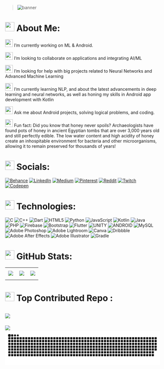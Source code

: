 > ![banner](https://github.com/HardShell1307/HardShell1307/assets/102977103/7f0678c1-dcae-4da0-8d16-4b0a1ef48497)

<h1><img src="https://github.com/HardShell1307/HardShell1307/assets/102977103/5f46fda1-f581-4666-b668-beed9050399f" width="30" height="30">
       About Me:</h1>
      <p>
      
<img src="https://github.com/HardShell1307/HardShell1307/assets/102977103/f7515258-a01d-4d66-952e-44c8cd3b667e" width="25" height="25"> I’m currently working on ML & Android.<br>

<img src="https://github.com/HardShell1307/HardShell1307/assets/102977103/f6b8ea0e-3de6-4d67-a8b3-774a5fa1e7d4" width="25" height="25"> I’m looking to collaborate on applications and integrating AI/ML<br>
        
<img src="https://github.com/HardShell1307/HardShell1307/assets/102977103/789d2d03-ed79-4927-afdf-7e2888d636b9" width="25" height="25"> I’m looking for help with big projects related to Neural Networks and Advanced Machine Learning<br>

<img src="https://github.com/HardShell1307/HardShell1307/assets/102977103/50c6e92d-9367-4d79-b8e8-fda3177d1056" width="25" height="25"> I’m currently learning NLP, and about the latest advancements in deep learning and neural networks, as well as honing my skills in Android app development with Kotlin<br>
        
<img src="https://github.com/HardShell1307/HardShell1307/assets/102977103/1bdce7d1-36c5-413c-9323-cc0eaae559ee" width="25" height="25"> Ask me about Android projects, solving logical problems, and coding.<br>
  
<img src="https://github.com/HardShell1307/HardShell1307/assets/102977103/4133b68f-699c-492e-976b-f5ef4d882878" width="25" height="25"> Fun fact: Did you know that honey never spoils? Archaeologists have found pots of honey in ancient Egyptian tombs that are over 3,000 years old and still perfectly edible. The low water content and high acidity of honey create an inhospitable environment for bacteria and other microorganisms, allowing it to remain preserved for thousands of years!
      </p>
    

## <h1><img src="https://github.com/HardShell1307/HardShell1307/assets/102977103/32008f7c-b804-4db0-9f1e-1def3c59d0fc" width="30" height="30">  Socials:</h1>
[![Behance](https://img.shields.io/badge/Behance-1769ff?logo=behance&logoColor=white)](https://behance.net/dhruvsarpal) [![LinkedIn](https://img.shields.io/badge/LinkedIn-%230077B5.svg?logo=linkedin&logoColor=white)](https://linkedin.com/in/dhruv-sarpal) [![Medium](https://img.shields.io/badge/Medium-12100E?logo=medium&logoColor=white)](https://medium.com/@dhruvsarpal1307) [![Pinterest](https://img.shields.io/badge/Pinterest-%23E60023.svg?logo=Pinterest&logoColor=white)](https://pinterest.com/dhruvsarpal1307) [![Reddit](https://img.shields.io/badge/Reddit-%23FF4500.svg?logo=Reddit&logoColor=white)](https://reddit.com/user/HardSheII) [![Twitch](https://img.shields.io/badge/Twitch-%239146FF.svg?logo=Twitch&logoColor=white)](https://twitch.tv/hardshell1307) [![Codepen](https://img.shields.io/badge/Codepen-000000?style=for-the-badge&logo=codepen&logoColor=white)](https://codepen.io/Dhruv-Sarpal) 

# <h1><img src="https://github.com/HardShell1307/HardShell1307/assets/102977103/8415f977-9702-45e4-a3e8-fbd78d3b48c2" width="30" height="30"> Technologies:</h1>


![C](https://img.shields.io/badge/c-%2300599C.svg?style=flat-square&logo=c&logoColor=white) ![C++](https://img.shields.io/badge/c++-%2300599C.svg?style=flat-square&logo=c%2B%2B&logoColor=white) ![Dart](https://img.shields.io/badge/dart-%230175C2.svg?style=flat-square&logo=dart&logoColor=white) ![HTML5](https://img.shields.io/badge/html5-%23E34F26.svg?style=flat-square&logo=html5&logoColor=white) ![Python](https://img.shields.io/badge/python-3670A0?style=flat-square&logo=python&logoColor=ffdd54) ![JavaScript](https://img.shields.io/badge/javascript-%23323330.svg?style=flat-square&logo=javascript&logoColor=%23F7DF1E) ![Kotlin](https://img.shields.io/badge/kotlin-%230095D5.svg?style=flat-square&logo=kotlin&logoColor=white) ![Java](https://img.shields.io/badge/java-%23ED8B00.svg?style=flat-square&logo=java&logoColor=white) ![PHP](https://img.shields.io/badge/php-%23777BB4.svg?style=flat-square&logo=php&logoColor=white) ![Firebase](https://img.shields.io/badge/firebase-%23039BE5.svg?style=flat-square&logo=firebase) ![Bootstrap](https://img.shields.io/badge/bootstrap-%23563D7C.svg?style=flat-square&logo=bootstrap&logoColor=white) ![Flutter](https://img.shields.io/badge/Flutter-%2302569B.svg?style=flat-square&logo=Flutter&logoColor=white) ![UNITY](https://img.shields.io/badge/Unity-%2320232a.svg?style=flat-square&logo=unity&logoColor=white) ![ANDROID](https://img.shields.io/badge/android-%2320232a.svg?style=flat-square&logo=android&logoColor=%a4c639) ![MySQL](https://img.shields.io/badge/mysql-%2300f.svg?style=flat-square&logo=mysql&logoColor=white) ![Adobe Photoshop](https://img.shields.io/badge/adobephotoshop-%2331A8FF.svg?style=flat-square&logo=adobephotoshop&logoColor=white) ![Adobe Lightroom](https://img.shields.io/badge/Adobe%20Lightroom-31A8FF.svg?style=flat-square&logo=Adobe%20Lightroom&logoColor=white) ![Canva](https://img.shields.io/badge/Canva-%2300C4CC.svg?style=flat-square&logo=Canva&logoColor=white) ![Dribbble](https://img.shields.io/badge/Dribbble-EA4C89?style=flat-square&logo=dribbble&logoColor=white) ![Adobe After Effects](https://img.shields.io/badge/Adobe%20After%20Effects-9999FF.svg?style=flat-square&logo=Adobe%20After%20Effects&logoColor=white) ![Adobe Illustrator](https://img.shields.io/badge/adobeillustrator-%23FF9A00.svg?style=flat-square&logo=adobeillustrator&logoColor=white) ![Gradle](https://img.shields.io/badge/Gradle-02303A.svg?style=flat-square&logo=Gradle&logoColor=white)
# <h1><img src="https://github.com/HardShell1307/HardShell1307/assets/102977103/6535f0b0-7b8b-4c10-a731-89600934049b" width="30" height="30">  GitHub Stats:</h1>
<table style="width: 100%; border-collapse: collapse;">
  <tr>
    <td style="width: 33.33%; text-align: center; padding: 10px;">
      <img src="https://github-readme-stats.vercel.app/api?username=HardShell1307&theme=solarized-light&hide_border=false&include_all_commits=false&count_private=false">
    </td>
    <td style="width: 33.33%; text-align: center; padding: 10px;">
      <img src="https://github-readme-streak-stats.herokuapp.com/?user=HardShell1307&theme=solarized-light&hide_border=false">
    </td>
    <td style="width: 33.33%; text-align: center; padding: 10px;">
      <img src="https://github-readme-stats.vercel.app/api/top-langs/?username=HardShell1307&theme=solarized-light&hide_border=false&include_all_commits=false&count_private=false&layout=compact">
    </td>
  </tr>
</table>


### <h1><img src="https://github.com/HardShell1307/HardShell1307/assets/102977103/fc0957f6-3baa-41f5-a286-57b5115a618a" width="30" height="30">  Top Contributed Repo :</h1>

![](https://github-contributor-stats.vercel.app/api?username=HardShell1307&limit=5&theme=gitdimmed&combine_all_yearly_contributions=true)
---
<a href="https://visitcount.itsvg.in">
  <img src="https://visitcount.itsvg.in/api?id=HardShell1307&label=Profile%20Views&color=9&icon=5&pretty=false" />
</a>

<picture>
  <source media="(prefers-color-scheme: dark)" srcset="https://github.com/HardShell1307/HardShell1307/blob/output/github-contribution-grid-snake.svg" />
  <source media="(prefers-color-scheme: light)" srcset="https://github.com/HardShell1307/HardShell1307/blob/output/github-contribution-grid-snake.gif" />
  <img alt="github-snake" src="https://github.com/HardShell1307/HardShell1307/blob/output/github-contribution-grid-snake.svg" />
</picture>
<!-- Proudly created with GPRM ( https://gprm.itsvg.in ) -->
